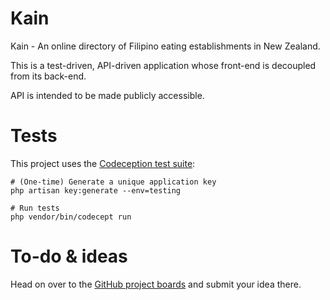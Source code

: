 # Kain

Kain - An online directory of Filipino eating establishments in New Zealand.

This is a test-driven, API-driven application whose front-end is decoupled from its back-end.

API is intended to be made publicly accessible.

# Tests

This project uses the [Codeception test suite](http://codeception.com/):
    
    # (One-time) Generate a unique application key
    php artisan key:generate --env=testing
    
    # Run tests
    php vendor/bin/codecept run
    
# To-do & ideas

Head on over to the [GitHub project boards](https://github.com/jpcaparas/kain/projects) and submit your idea there.

